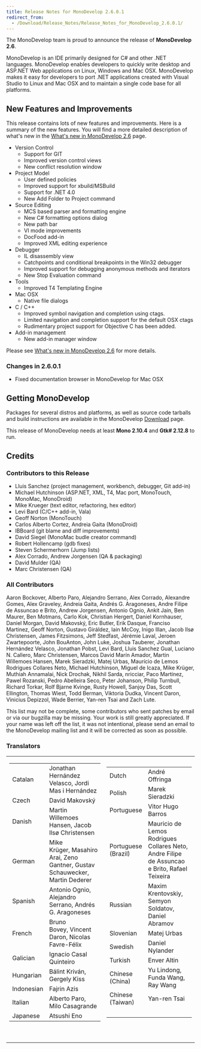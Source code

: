 ```yaml
---
title: Release Notes for MonoDevelop 2.6.0.1
redirect_from:
  - /Download/Release_Notes/Release_Notes_for_MonoDevelop_2.6.0.1/
---
```


The MonoDevelop team is proud to announce the release of **MonoDevelop 2.6**.

MonoDevelop is an IDE primarily designed for C# and other .NET languages. MonoDevelop enables developers to quickly write desktop and ASP.NET Web applications on Linux, Windows and Mac OSX. MonoDevelop makes it easy for developers to port .NET applications created with Visual Studio to Linux and Mac OSX and to maintain a single code base for all platforms.

New Features and Improvements
-----------------------------

This release contains lots of new features and improvements. Here is a summary of the new features. You will find a more detailed description of what's new in the [What's new in MonoDevelop 2.6](/documentation/release-notes/whats-new-in-monodevelop-2.6/) page.

-   Version Control
    -   Support for GIT
    -   Improved version control views
    -   New conflict resolution window
-   Project Model
    -   User defined policies
    -   Improved support for xbuild/MSBuild
    -   Support for .NET 4.0
    -   New Add Folder to Project command
-   Source Editing
    -   MCS based parser and formatting engine
    -   New C# formatting options dialog
    -   New path bar
    -   VI mode improvements
    -   DocFood add-in
    -   Improved XML editing experience
-   Debugger
    -   IL disassembly view
    -   Catchpoints and conditional breakpoints in the Win32 debugger
    -   Improved support for debugging anonymous methods and iterators
    -   New Stop Evaluation command
-   Tools
    -   Improved T4 Templating Engine
-   Mac OSX
    -   Native file dialogs
-   C / C++
    -   Improved symbol navigation and completion using ctags.
    -   Limited navigation and completion support for the default OSX ctags
    -   Rudimentary project support for Objective C has been added.
-   Add-in management
    -   New add-in manager window

Please see [What's new in MonoDevelop 2.6](/documentation/release-notes/whats-new-in-monodevelop-2.6/) for more details.

### Changes in 2.6.0.1

-   Fixed documentation browser in MonoDevelop for Mac OSX

Getting MonoDevelop
-------------------

Packages for several distros and platforms, as well as source code tarballs and build instructions are available in the MonoDevelop [Download](/download/) page.

This release of MonoDevelop needs at least **Mono 2.10.4** and **Gtk# 2.12.8** to run.

Credits
-------

### Contributors to this Release

-   Lluis Sanchez (project management, workbench, debugger, Git add-in)
-   Michael Hutchinson (ASP.NET, XML, T4, Mac port, MonoTouch, MonoMac, MonoDroid)
-   Mike Krueger (text editor, refactoring, hex editor)
-   Levi Bard (C/C++ add-in, Vala)
-   Geoff Norton (MonoTouch)
-   Carlos Alberto Cortez, Andreia Gaita (MonoDroid)
-   IBBoard (git blame and diff improvements)
-   David Siegel (MonoMac budle creator command)
-   Robert Hollencamp (gdb fixes)
-   Steven Schermerhorn (Jump lists)
-   Alex Corrado, Andrew Jorgensen (QA & packaging)
-   David Mulder (QA)
-   Marc Christensen (QA)

### All Contributors

Aaron Bockover, Alberto Paro, Alejandro Serrano, Alex Corrado, Alexandre Gomes, Alex Graveley, Andreia Gaita, Andrés G. Aragoneses, Andre Filipe de Assuncao e Brito, Andrew Jorgensen, Antonio Ognio, Ankit Jain, Ben Maurer, Ben Motmans, Carlo Kok, Christian Hergert, Daniel Kornhauser, Daniel Morgan, David Makovský, Eric Butler, Erik Dasque, Franciso Martinez, Geoff Norton, Gustavo Giráldez, Iain McCoy, Inigo Illan, Jacob Ilsø Christensen, James Fitzsimons, Jeff Stedfast, Jérémie Laval, Jeroen Zwartepoorte, John BouAnton, John Luke, Joshua Tauberer, Jonathan Hernández Velasco, Jonathan Pobst, Levi Bard, Lluis Sanchez Gual, Luciano N. Callero, Marc Christensen, Marcos David Marín Amador, Martin Willemoes Hansen, Marek Sieradzki, Matej Urbas, Maurício de Lemos Rodrigues Collares Neto, Michael Hutchinson, Miguel de Icaza, Mike Krüger, Muthiah Annamalai, Nick Drochak, Nikhil Sarda, nricciar, Paco Martínez, Pawel Rozanski, Pedro Abelleira Seco, Peter Johanson, Philip Turnbull, Richard Torkar, Rolf Bjarne Kvinge, Rusty Howell, Sanjoy Das, Scott Ellington, Thomas Wiest, Todd Berman, Viktoria Dudka, Vincent Daron, Vinicius Depizzol, Wade Berrier, Yan-ren Tsai and Zach Lute.

This list may not be complete, some contributors who sent patches by email or via our bugzilla may be missing. Your work is still greatly appreciated. If your name was left off the list, it was not intentional, please send an email to the MonoDevelop mailing list and it will be corrected as soon as possible.

### Translators

<table>
<colgroup>
<col width="50%" />
<col width="50%" />
</colgroup>
<tbody>
<tr class="odd">
<td align="left"><table>
<tbody>
<tr class="odd">
<td align="left">Catalan</td>
<td align="left">Jonathan Hernández Velasco, Jordi Mas i Hernández</td>
</tr>
<tr class="even">
<td align="left">Czech</td>
<td align="left">David Makovský</td>
</tr>
<tr class="odd">
<td align="left">Danish</td>
<td align="left">Martin Willemoes Hansen, Jacob Ilsø Christensen</td>
</tr>
<tr class="even">
<td align="left">German</td>
<td align="left">Mike Krüger, Masahiro Arai, Zeno Gantner, Gustav Schauwecker, Martin Dederer</td>
</tr>
<tr class="odd">
<td align="left">Spanish</td>
<td align="left">Antonio Ognio, Alejandro Serrano, Andrés G. Aragoneses</td>
</tr>
<tr class="even">
<td align="left">French</td>
<td align="left">Bruno Bovey, Vincent Daron, Nicolas Favre-Félix</td>
</tr>
<tr class="odd">
<td align="left">Galician</td>
<td align="left">Ignacio Casal Quinteiro</td>
</tr>
<tr class="even">
<td align="left">Hungarian</td>
<td align="left">Bálint Kriván, Gergely Kiss</td>
</tr>
<tr class="odd">
<td align="left">Indonesian</td>
<td align="left">Fajrin Azis</td>
</tr>
<tr class="even">
<td align="left">Italian</td>
<td align="left">Alberto Paro, Milo Casagrande</td>
</tr>
<tr class="odd">
<td align="left">Japanese</td>
<td align="left">Atsushi Eno</td>
</tr>
</tbody>
</table>
<p> </p></td>
<td align="left"><table>
<tbody>
<tr class="odd">
<td align="left">Dutch</td>
<td align="left">André Offringa</td>
</tr>
<tr class="even">
<td align="left">Polish</td>
<td align="left">Marek Sieradzki</td>
</tr>
<tr class="odd">
<td align="left">Portuguese</td>
<td align="left">Vitor Hugo Barros</td>
</tr>
<tr class="even">
<td align="left">Portuguese<br /> (Brazil)</td>
<td align="left">Mauricio de Lemos Rodrigues Collares Neto, Andre Filipe de Assuncao e Brito, Rafael Teixeira</td>
</tr>
<tr class="odd">
<td align="left">Russian</td>
<td align="left">Maxim Krentovskiy, Semyon Soldatov, Daniel Abramov</td>
</tr>
<tr class="even">
<td align="left">Slovenian</td>
<td align="left">Matej Urbas</td>
</tr>
<tr class="odd">
<td align="left">Swedish</td>
<td align="left">Daniel Nylander</td>
</tr>
<tr class="even">
<td align="left">Turkish</td>
<td align="left">Enver Altin</td>
</tr>
<tr class="odd">
<td align="left">Chinese<br /> (China)</td>
<td align="left">Yu Lindong, Funda Wang, Ray Wang</td>
</tr>
<tr class="even">
<td align="left">Chinese<br /> (Taiwan)</td>
<td align="left">Yan-ren Tsai</td>
</tr>
<tr class="odd">
<td align="left"> </td>
<td align="left"> </td>
</tr>
</tbody>
</table>
<p> </p></td>
</tr>
</tbody>
</table>
